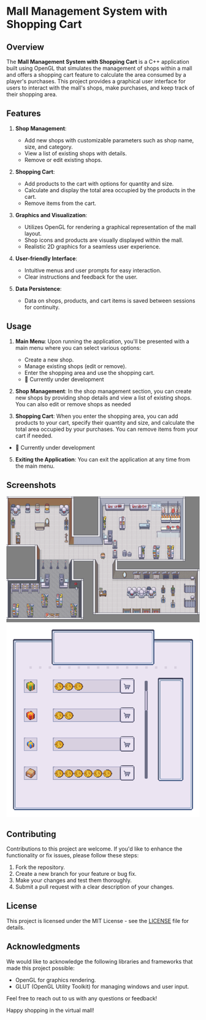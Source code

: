 # Mall Management System with Shopping Cart

## Overview

The **Mall Management System with Shopping Cart** is a C++ application built using OpenGL that simulates the management of shops within a mall and offers a shopping cart feature to calculate the area consumed by a player's purchases. This project provides a graphical user interface for users to interact with the mall's shops, make purchases, and keep track of their shopping area.

## Features

1. **Shop Management**: 
   - Add new shops with customizable parameters such as shop name, size, and category.
   - View a list of existing shops with details.
   - Remove or edit existing shops.

2. **Shopping Cart**:
   - Add products to the cart with options for quantity and size.
   - Calculate and display the total area occupied by the products in the cart.
   - Remove items from the cart.

3. **Graphics and Visualization**:
   - Utilizes OpenGL for rendering a graphical representation of the mall layout.
   - Shop icons and products are visually displayed within the mall.
   - Realistic 2D graphics for a seamless user experience.

4. **User-friendly Interface**:
   - Intuitive menus and user prompts for easy interaction.
   - Clear instructions and feedback for the user.

5. **Data Persistence**:
   - Data on shops, products, and cart items is saved between sessions for continuity.


## Usage

1. **Main Menu**: Upon running the application, you'll be presented with a main menu where you can select various options:
   - Create a new shop.
   - Manage existing shops (edit or remove).
   - Enter the shopping area and use the shopping cart.
   - 🚫 Currently under development

2. **Shop Management**: In the shop management section, you can create new shops by providing shop details and view a list of existing shops. You can also edit or remove shops as needed

4. **Shopping Cart**: When you enter the shopping area, you can add products to your cart, specify their quantity and size, and calculate the total area occupied by your purchases. You can remove items from your cart if needed.
  - 🚫 Currently under development


5. **Exiting the Application**: You can exit the application at any time from the main menu.

## Screenshots

![Main Menu](ADDONS/Images/screen1.png)
![Shop](ADDONS/Images/shop.png)

## Contributing

Contributions to this project are welcome. If you'd like to enhance the functionality or fix issues, please follow these steps:
1. Fork the repository.
2. Create a new branch for your feature or bug fix.
3. Make your changes and test them thoroughly.
4. Submit a pull request with a clear description of your changes.

## License

This project is licensed under the MIT License - see the [LICENSE](LICENSE) file for details.

## Acknowledgments

We would like to acknowledge the following libraries and frameworks that made this project possible:
- OpenGL for graphics rendering.
- GLUT (OpenGL Utility Toolkit) for managing windows and user input.

Feel free to reach out to us with any questions or feedback!

Happy shopping in the virtual mall!
